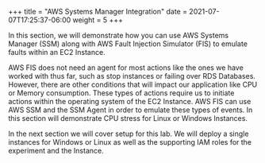 +++
title = "AWS Systems Manager Integration"
date =  2021-07-07T17:25:37-06:00
weight = 5
+++

In this section, we will demonstrate how you can use AWS Systems Manager (SSM) along with AWS Fault Injection Simulator (FIS) to emulate faults within an EC2 Instance.

AWS FIS does not need an agent for most actions like the ones we have worked with thus far, such as stop instances or failing over RDS Databases. However, there are other conditions that will impact our application like CPU or Memory consumption. These types of actions require us to initiate actions within the operating system of the EC2 Instance. AWS FIS can use AWS SSM and the SSM Agent in order to emulate these types of events. In this section will demonstrate CPU stress for Linux or Windows Instances. 

In the next section we will cover setup for this lab. We will deploy a single instances for Windows or Linux as well as the supporting IAM roles for the experiment and the Instance. 